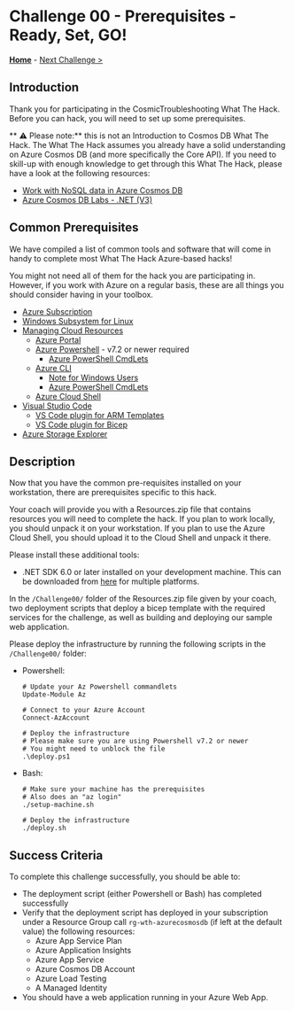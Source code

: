 # Challenge 00 - Prerequisites - Ready, Set, GO!

**[Home](../README.md)** - [Next Challenge >](./Challenge-01.md)

## Introduction

Thank you for participating in the CosmicTroubleshooting What The Hack. Before you can hack, you will need to set up some prerequisites.

** :warning: Please note:** this is not an Introduction to Cosmos DB What The Hack. The What The Hack assumes you already have a solid understanding on Azure Cosmos DB (and more specifically the Core API). If you need to skill-up with enough knowledge to get through this What The Hack, please have a look at the following resources:

- [Work with NoSQL data in Azure Cosmos DB](https://docs.microsoft.com/en-us/learn/paths/work-with-nosql-data-in-azure-cosmos-db/)
- [Azure Cosmos DB Labs - .NET (V3)](https://azurecosmosdb.github.io/labs/dotnet/labs/00-account_setup.html)

## Common Prerequisites

We have compiled a list of common tools and software that will come in handy to complete most What The Hack Azure-based hacks!

You might not need all of them for the hack you are participating in. However, if you work with Azure on a regular basis, these are all things you should consider having in your toolbox.

<!-- If you are editing this template manually, be aware that these links are only designed to work if this Markdown file is in the /xxx-HackName/Student/ folder of your hack. -->

- [Azure Subscription](../../000-HowToHack/WTH-Common-Prerequisites.md#azure-subscription)
- [Windows Subsystem for Linux](../../000-HowToHack/WTH-Common-Prerequisites.md#windows-subsystem-for-linux)
- [Managing Cloud Resources](../../000-HowToHack/WTH-Common-Prerequisites.md#managing-cloud-resources)
  - [Azure Portal](../../000-HowToHack/WTH-Common-Prerequisites.md#azure-portal)
  - [Azure Powershell](https://docs.microsoft.com/en-us/powershell/scripting/install/installing-powershell) - v7.2 or newer required
    - [Azure PowerShell CmdLets](https://docs.microsoft.com/en-us/powershell/azure/install-az-ps?view=azps-8.2.0)
  - [Azure CLI](../../000-HowToHack/WTH-Common-Prerequisites.md#azure-cli)
    - [Note for Windows Users](../../000-HowToHack/WTH-Common-Prerequisites.md#note-for-windows-users)
    - [Azure PowerShell CmdLets](https://docs.microsoft.com/en-us/powershell/azure/install-az-ps?view=azps-8.2.0)
  - [Azure Cloud Shell](../../000-HowToHack/WTH-Common-Prerequisites.md#azure-cloud-shell)
- [Visual Studio Code](../../000-HowToHack/WTH-Common-Prerequisites.md#visual-studio-code)
  - [VS Code plugin for ARM Templates](../../000-HowToHack/WTH-Common-Prerequisites.md#visual-studio-code-plugins-for-arm-templates)
  - [VS Code plugin for Bicep](https://marketplace.visualstudio.com/items?itemName=ms-azuretools.vscode-bicep)
- [Azure Storage Explorer](../../000-HowToHack/WTH-Common-Prerequisites.md#azure-storage-explorer)

## Description

Now that you have the common pre-requisites installed on your workstation, there are prerequisites specific to this hack.

Your coach will provide you with a Resources.zip file that contains resources you will need to complete the hack. If you plan to work locally, you should unpack it on your workstation. If you plan to use the Azure Cloud Shell, you should upload it to the Cloud Shell and unpack it there.

Please install these additional tools:

- .NET SDK 6.0 or later installed on your development machine. This can be downloaded from [here](https://www.microsoft.com/net/download/all) for multiple platforms.

In the `/Challenge00/` folder of the Resources.zip file given by your coach, two deployment scripts that deploy a bicep template with the required services for the challenge, as well as building and deploying our sample web application.

Please deploy the infrastructure by running the following scripts in the `/Challenge00/` folder:

- Powershell: 
  ``` 
  # Update your Az Powershell commandlets
  Update-Module Az

  # Connect to your Azure Account
  Connect-AzAccount

  # Deploy the infrastructure
  # Please make sure you are using Powershell v7.2 or newer
  # You might need to unblock the file
  .\deploy.ps1 
  ```
- Bash:
  ```
  # Make sure your machine has the prerequisites
  # Also does an "az login"
  ./setup-machine.sh

  # Deploy the infrastructure
  ./deploy.sh
  ```

## Success Criteria


To complete this challenge successfully, you should be able to:

- The deployment script (either Powershell or Bash) has completed successfully
- Verify that the deployment script has deployed in your subscription under a Resource Group call `rg-wth-azurecosmosdb` (if left at the default value) the following resources:
  - Azure App Service Plan
  - Azure Application Insights
  - Azure App Service
  - Azure Cosmos DB Account
  - Azure Load Testing
  - A Managed Identity 
- You should have a web application running in your Azure Web App.
